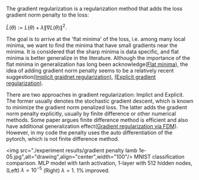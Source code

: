 The gradient regularization is a regularization method that adds the loss gradient norm penalty to the loss:

$\widetilde{L}(\theta):=L(\theta)+\lambda\lVert \nabla L(\theta)\rVert^2$.

The goal is to arrive at the 'flat minima' of the loss, i.e. among many local minima, we want to find the minima that have small gradients near the minima. It is considered that the sharp minima is data specific, and flat minima is better generalize in the literature. Although the importance of the flat minima in generalization has long been acknowledge([Flat minima](https://www.bioinf.jku.at/publications/older/3304.pdf)), the idea of adding gradient norm penalty seems to be a relatively recent suggestion[(Implicit graidnet regularization)](https://arxiv.org/abs/2009.11162), [(Explicit gradient regularization)](https://arxiv.org/abs/2202.03599).

There are two approaches in gradient regularization: Implict and Explicit. The former usually denotes the stochastic gradient descent, which is known to minimize the gradient norm penalized loss. The latter adds the gradient norm penalty explicitly, usually by finite difference or other numerical methods. Some paper argues finite difference method is efficient and also have additional generalization effect([Gradient regularization via FDM](https://arxiv.org/abs/2210.02720)). However, in my code the penalty uses the auto differentiation of the pytorch, which is not finite difference method.

<img src="./experiment results/gradient penalty lamb 1e-05.jpg",alt="drawing",align="center",width="100"/>
MNIST classification comparison. MLP model with tanh activation, 1-layer with 512 hidden nodes, (Left) $\lambda=10^{-5}$ (Right) $\lambda=1$. 1% improved.
